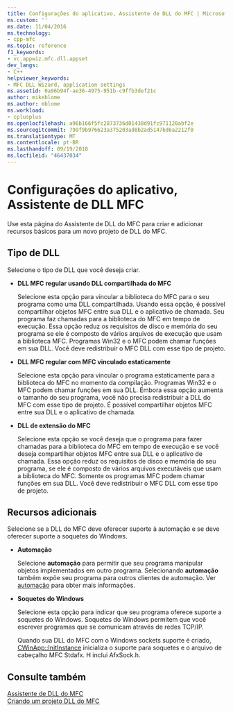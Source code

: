 ```yaml
---
title: Configurações do aplicativo, Assistente de DLL do MFC | Microsoft Docs
ms.custom: ''
ms.date: 11/04/2016
ms.technology:
- cpp-mfc
ms.topic: reference
f1_keywords:
- vc.appwiz.mfc.dll.appset
dev_langs:
- C++
helpviewer_keywords:
- MFC DLL Wizard, application settings
ms.assetid: 0a96b94f-ae36-4975-951b-c9ffb3def21c
author: mikeblome
ms.author: mblome
ms.workload:
- cplusplus
ms.openlocfilehash: a96b166f5fc2873736d01438d91fc971120abf2e
ms.sourcegitcommit: 799f9b976623a375203ad8b2ad5147bd6a2212f0
ms.translationtype: MT
ms.contentlocale: pt-BR
ms.lasthandoff: 09/19/2018
ms.locfileid: "46437034"
---
```

# <a name="application-settings-mfc-dll-wizard"></a>Configurações do aplicativo, Assistente de DLL MFC

Use esta página do Assistente de DLL do MFC para criar e adicionar recursos básicos para um novo projeto de DLL do MFC.

## <a name="dll-type"></a>Tipo de DLL

Selecione o tipo de DLL que você deseja criar.

- **DLL MFC regular usando DLL compartilhada do MFC**

   Selecione esta opção para vincular a biblioteca do MFC para o seu programa como uma DLL compartilhada. Usando essa opção, é possível compartilhar objetos MFC entre sua DLL e o aplicativo de chamada. Seu programa faz chamadas para a biblioteca do MFC em tempo de execução. Essa opção reduz os requisitos de disco e memória do seu programa se ele é composto de vários arquivos de execução que usam a biblioteca MFC. Programas Win32 e o MFC podem chamar funções em sua DLL. Você deve redistribuir o MFC DLL com esse tipo de projeto.

- **DLL MFC regular com MFC vinculado estaticamente**

   Selecione esta opção para vincular o programa estaticamente para a biblioteca do MFC no momento da compilação. Programas Win32 e o MFC podem chamar funções em sua DLL. Embora essa opção aumenta o tamanho do seu programa, você não precisa redistribuir a DLL do MFC com esse tipo de projeto. É possível compartilhar objetos MFC entre sua DLL e o aplicativo de chamada.

- **DLL de extensão do MFC**

   Selecione esta opção se você deseja que o programa para fazer chamadas para a biblioteca do MFC em tempo de execução e se você deseja compartilhar objetos MFC entre sua DLL e o aplicativo de chamada. Essa opção reduz os requisitos de disco e memória do seu programa, se ele é composto de vários arquivos executáveis que usam a biblioteca do MFC. Somente os programas MFC podem chamar funções em sua DLL. Você deve redistribuir o MFC DLL com esse tipo de projeto.

## <a name="additional-features"></a>Recursos adicionais

Selecione se a DLL do MFC deve oferecer suporte à automação e se deve oferecer suporte a soquetes do Windows.

- **Automação**

   Selecione **automação** para permitir que seu programa manipular objetos implementados em outro programa. Selecionando **automação** também expõe seu programa para outros clientes de automação. Ver [automação](../../mfc/automation.md) para obter mais informações.

- **Soquetes do Windows**

   Selecione esta opção para indicar que seu programa oferece suporte a soquetes do Windows. Soquetes do Windows permitem que você escrever programas que se comunicam através de redes TCP/IP.

   Quando sua DLL do MFC com o Windows sockets suporte é criado, [CWinApp::InitInstance](../../mfc/reference/cwinapp-class.md#initinstance) inicializa o suporte para soquetes e o arquivo de cabeçalho MFC Stdafx. H inclui AfxSock.h.

## <a name="see-also"></a>Consulte também

[Assistente de DLL do MFC](../../mfc/reference/mfc-dll-wizard.md)<br/>
[Criando um projeto DLL do MFC](../../mfc/reference/creating-an-mfc-dll-project.md)

